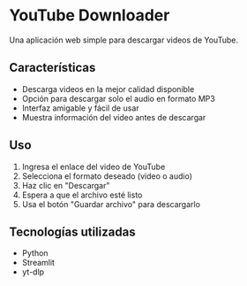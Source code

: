 # YouTube Downloader

Una aplicación web simple para descargar videos de YouTube.

## Características
- Descarga videos en la mejor calidad disponible
- Opción para descargar solo el audio en formato MP3
- Interfaz amigable y fácil de usar
- Muestra información del video antes de descargar

## Uso
1. Ingresa el enlace del video de YouTube
2. Selecciona el formato deseado (video o audio)
3. Haz clic en "Descargar"
4. Espera a que el archivo esté listo
5. Usa el botón "Guardar archivo" para descargarlo

## Tecnologías utilizadas
- Python
- Streamlit
- yt-dlp